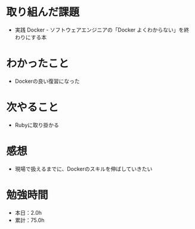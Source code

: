 # 取り組んだ課題
* 実践 Docker - ソフトウェアエンジニアの「Docker よくわからない」を終わりにする本

# わかったこと
* Dockerの良い復習になった

# 次やること
* Rubyに取り掛かる

# 感想
* 現場で扱えるまでに、Dockerのスキルを伸ばしていきたい

# 勉強時間
* 本日：2.0h
* 累計：75.0h

